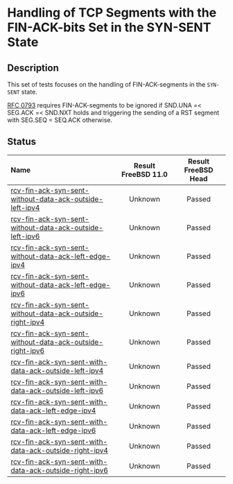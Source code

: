 # Handling of TCP Segments with the FIN-ACK-bits Set in the SYN-SENT State

## Description
This set of tests focuses on the handling of FIN-ACK-segments in the `SYN-SENT` state.

[RFC 0793](https://tools.ietf.org/html/rfc0793) requires FIN-ACK-segments to be
ignored if SND.UNA =< SEG.ACK =< SND.NXT holds and triggering the sending of
a RST segment with SEG.SEQ = SEQ.ACK otherwise.

## Status

| Name                                                                                                                                                                                                                                                                                       | Result FreeBSD 11.0 | Result FreeBSD Head |
|:-------------------------------------------------------------------------------------------------------------------------------------------------------------------------------------------------------------------------------------------------------------------------------------------|:-------------------:|:-------------------:|
|[rcv-fin-ack-syn-sent-without-data-ack-outside-left-ipv4](rcv-fin-ack-without-data-syn-ack-sent-outside-left-ipv4.pkt "Ensure that the reception of a TCP FIN-ACK with SEG.ACK=SND.NXT-1 in the SYN-SENT state triggers the sending of a TCP RST and does not affect the TCP connection")   | Unknown             | Passed              |
|[rcv-fin-ack-syn-sent-without-data-ack-outside-left-ipv6](rcv-fin-ack-without-data-syn-ack-sent-outside-left-ipv6.pkt "Ensure that the reception of a TCP FIN-ACK with SEG.ACK=SND.NXT-1 in the SYN-SENT state triggers the sending of a TCP RST and does not affect the TCP connection")   | Unknown             | Passed              |
|[rcv-fin-ack-syn-sent-without-data-ack-left-edge-ipv4](rcv-fin-ack-without-data-syn-sent-ack-left-edge-ipv4.pkt "Ensure that the reception of a TCP FIN-ACK with SEG.ACK=SND.NXT in the SYN-SENT state does not affect the TCP connection")                                                 | Unknown             | Passed              |
|[rcv-fin-ack-syn-sent-without-data-ack-left-edge-ipv6](rcv-fin-ack-without-data-syn-sent-ack-left-edge-ipv6.pkt "Ensure that the reception of a TCP FIN-ACK with SEG.ACK=SND.NXT in the SYN-SENT state does not affect the TCP connection")                                                 | Unknown             | Passed              |
|[rcv-fin-ack-syn-sent-without-data-ack-outside-right-ipv4](rcv-fin-ack-without-data-syn-sent-ack-outside-right-ipv4.pkt "Ensure that the reception of a TCP FIN-ACK with SEG.ACK=SND.NXT+1 in the SYN-SENT state triggers the sending of a TCP RST and does not affect the TCP connection") | Unknown             | Passed              |
|[rcv-fin-ack-syn-sent-without-data-ack-outside-right-ipv6](rcv-fin-ack-without-data-syn-sent-ack-outside-right-ipv6.pkt "Ensure that the reception of a TCP FIN-ACK with SEG.ACK=RCV.NXT+1 in the SYN-SENT state triggers the sending of a TCP RST and does not affect the TCP connection") | Unknown             | Passed              |
|[rcv-fin-ack-syn-sent-with-data-ack-outside-left-ipv4](rcv-fin-ack-with-data-syn-sent-ack-outside-left-ipv4.pkt "Ensure that the reception of a TCP FIN-ACK with SEG.ACK=SND.NXT-1 in the SYN-SENT state triggers the sending of a TCP RST and does not affect the TCP connection")         | Unknown             | Passed              |
|[rcv-fin-ack-syn-sent-with-data-ack-outside-left-ipv6](rcv-fin-ack-with-data-syn-sent-ack-outside-left-ipv6.pkt "Ensure that the reception of a TCP FIN-ACK with SEG.ACK=SND.NXT-1 in the SYN-SENT state triggers the sending of a TCP RST and does not affect the TCP connection")         | Unknown             | Passed              |
|[rcv-fin-ack-syn-sent-with-data-ack-left-edge-ipv4](rcv-fin-ack-with-data-syn-sent-ack-left-edge-ipv4.pkt "Ensure that the reception of a TCP FIN-ACK with SEG.ACK=SND.NXT in the SYN-SENT state does not affect the TCP connection")                                                       | Unknown             | Passed              |
|[rcv-fin-ack-syn-sent-with-data-ack-left-edge-ipv6](rcv-fin-ack-with-data-syn-sent-ack-left-edge-ipv6.pkt "Ensure that the reception of a TCP FIN-ACK with SEG.ACK=SND.NXT in the SYN-SENT state does not affect the TCP connection")                                                       | Unknown             | Passed              |
|[rcv-fin-ack-syn-sent-with-data-ack-outside-right-ipv4](rcv-fin-ack-with-data-syn-sent-ack-outside-right-ipv4.pkt "Ensure that the reception of a TCP FIN-ACK with SEG.ACK=SND.NXT+1 in the SYN-SENT state triggers the sending of a TCP RST and does not affect the TCP connection")       | Unknown             | Passed              |
|[rcv-fin-ack-syn-sent-with-data-ack-outside-right-ipv6](rcv-fin-ack-with-data-syn-sent-ack-outside-right-ipv6.pkt "Ensure that the reception of a TCP FIN-ACK with SEG.ACK=RCV.NXT+1 in the SYN-SENT state triggers the sending of a TCP RST and does not affect the TCP connection")       | Unknown             | Passed              |
